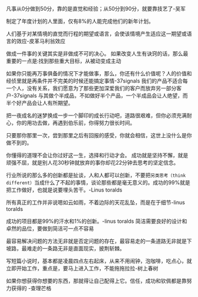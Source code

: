 凡事从0分做到50分，靠的是直觉和经验；从50分到90分，就要靠技艺了-吴军

制定了年度计划的人里面，仅有8%的人能完成他们的新年计划。

人们基于对某情境的直觉而行程的期望或语言，会使该情境产生适应这一期望或语言的效应-皮革马利翁效应

做成一件事的关键其实是非做成不可的决心。
如果改变人生有诀窍的话，那么最重要的一点是:找到那些重大目标，从被动变成主动

如果你只能再万事俱备的情况下才能做事，那么，你还有什么价值呢？人的价值和经侦里就是再条件并不完美的时候还能搞定事情-37signals
我们的产品不适合每一个人，没有关系，我们愿意为了那些更加深爱我们的客户而放弃另一部分客户-37signals
与其做个半成品，不如做好半个产品，一个半成品会让人绝望，而半个好产品会让人有所期望。

把一夜成名的迷梦换成一步一个脚印的成长行动吧，道路很艰难，但你必须充满耐心，你的用功去做，再遇到伯乐前，你得努力很长时间。

只要那你那里一次，尝到那里之后有回报的感受，你就会相信，这世上没什么是你做不到的。

你懂得的道理不会让你过好这一生，选择和行动才会。
成功就是坚持不懈，就是顽强不屈，就是别人花30秒钟就放弃的事你却花22分钟去思考的坚定信念。

行业所说的那么多的创新都是扯谈，人和人都可以创新，不要把`另类思考（think different）`当成什么了不起的事情，谈论那些都是毫无意义的。成功的99%就是把工作做好，也就是说要埋头苦干。-Linus toralds

所有真正的工作并非说嗯如云如雨，不着边际的天花乱坠，而是在于细节-linus toralds

成功的项目都是99%的汗水和1%的创新。-linus toralds
简洁需要良好的设计和卓然的品位，要做到简洁可一点不容易

最容易解决问题的方法无非就是否定问题的存在，最容易走的一条道路无非就是下坡路，最难走的一条路无非是直面现实，披荆斩棘。

写短篇小说时，基本都是凌晨四点左右起床，从来不用闹钟，泡咖啡，吃点心，就立即开始工作，重点是，要马上进入工作，不能拖拖拉拉-树上春树



如果你想获得你想要的东西，那就得让自己配得上它。信任，成功和钦佩都是靠努力获得的 -查理芒格


